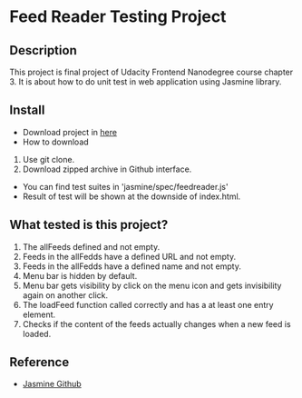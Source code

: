 # Feed Reader Testing Project

## Description

This project is final project of Udacity Frontend Nanodegree course chapter 3.
It is about how to do unit test in web application using Jasmine library. 


## Install

* Download project in [here](https://github.com/Kylekoh/udacity_trial/tree/master/3.%20ExploringJS/frontend-nanodegree-feedreader-master)
* How to download
1. Use git clone.
2. Download zipped archive in Github interface.
- You can find test suites in 'jasmine/spec/feedreader.js'
- Result of test will be shown at the downside of index.html.


## What tested is this project?

1. The allFeeds defined and not empty.
2. Feeds in the allFedds have a defined URL and not empty.
3. Feeds in the allFedds have a defined name and not empty.
4. Menu bar is hidden by default.
5. Menu bar gets visibility by click on the menu icon and gets invisibility again on another click.
6. The loadFeed function called correctly and has a at least one entry element.
7. Checks if the content of the feeds actually changes when a new feed is loaded.


## Reference
* [Jasmine Github](http://jasmine.github.io/)